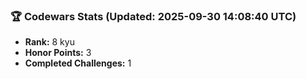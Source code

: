 ### 🏆 Codewars Stats (Updated: 2025-09-30 14:08:40 UTC)

- **Rank:** 8 kyu
- **Honor Points:** 3
- **Completed Challenges:** 1
